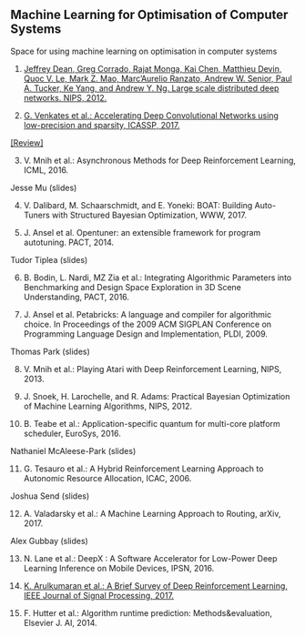 ## Machine Learning for Optimisation of Computer Systems

Space for using machine learning on optimisation in computer systems

1. [Jeffrey Dean, Greg Corrado, Rajat Monga, Kai Chen, Matthieu Devin, Quoc V. Le, Mark Z. Mao, Marc’Aurelio Ranzato, Andrew W. Senior, Paul A. Tucker, Ke Yang, and Andrew Y. Ng. Large scale distributed deep networks. NIPS, 2012.](papers/dean_nips_2012.pdf)

2. [G. Venkates et al.: Accelerating Deep Convolutional Networks using low-precision and sparsity,  ICASSP, 2017.](papers/venkates_ICASSP_2017.pdf) 

[[Review]](papers/venkates_ICASSP_2017.md) 

3. V. Mnih et al.: Asynchronous Methods for Deep Reinforcement Learning, ICML, 2016.

Jesse Mu (slides) 

4. V. Dalibard, M. Schaarschmidt, and E. Yoneki: BOAT: Building Auto-Tuners with Structured Bayesian Optimization, WWW, 2017. 

5. J. Ansel et al. Opentuner: an extensible framework for program autotuning. PACT, 2014.

Tudor Tiplea (slides) 

6. B. Bodin, L. Nardi, MZ Zia et al.: Integrating Algorithmic Parameters into Benchmarking and Design Space Exploration in 3D Scene Understanding, PACT, 2016. 

7. J. Ansel et al. Petabricks: A language and compiler for algorithmic choice. In Proceedings of the 2009 ACM SIGPLAN Conference on Programming Language Design and Implementation, PLDI, 2009.

Thomas Park (slides) 

8. V. Mnih et al.: Playing Atari with Deep Reinforcement Learning, NIPS, 2013.

9. J. Snoek, H. Larochelle, and R. Adams: Practical Bayesian Optimization of Machine Learning Algorithms, NIPS, 2012.

10. B. Teabe et al.: Application-specific quantum for multi-core platform scheduler, EuroSys, 2016.

Nathaniel McAleese-Park (slides) 

11. G. Tesauro et al.: A Hybrid Reinforcement Learning Approach to Autonomic Resource Allocation, ICAC, 2006.

Joshua Send (slides) 

12. A. Valadarsky et al.: A Machine Learning Approach to Routing, arXiv, 2017.

Alex Gubbay (slides) 

13. N. Lane et al.: DeepX : A Software Accelerator for Low-Power Deep Learning Inference on Mobile Devices, IPSN, 2016.

14. [K. Arulkumaran et al.: A Brief Survey of Deep Reinforcement Learning, IEEE Journal of Signal Processing, 2017.](papers/arulkumaran_IEEESP_2017.pdf)

15. F. Hutter et al.: Algorithm runtime prediction: Methods&evaluation, Elsevier J. AI, 2014.